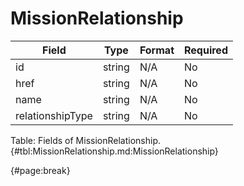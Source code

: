 <!--
    ATTENTION: This file was generated via gradle!
               Do NOT manually edit this file! Any such changes will be overwritten!
-->

# MissionRelationship

| Field | Type | Format | Required |
| ------- | ------- | ------- | --- |
| id | string | N/A | No |
| href | string | N/A | No |
| name | string | N/A | No |
| relationshipType | string | N/A | No |

Table: Fields of MissionRelationship. {#tbl:MissionRelationship.md:MissionRelationship}

{#page:break}
